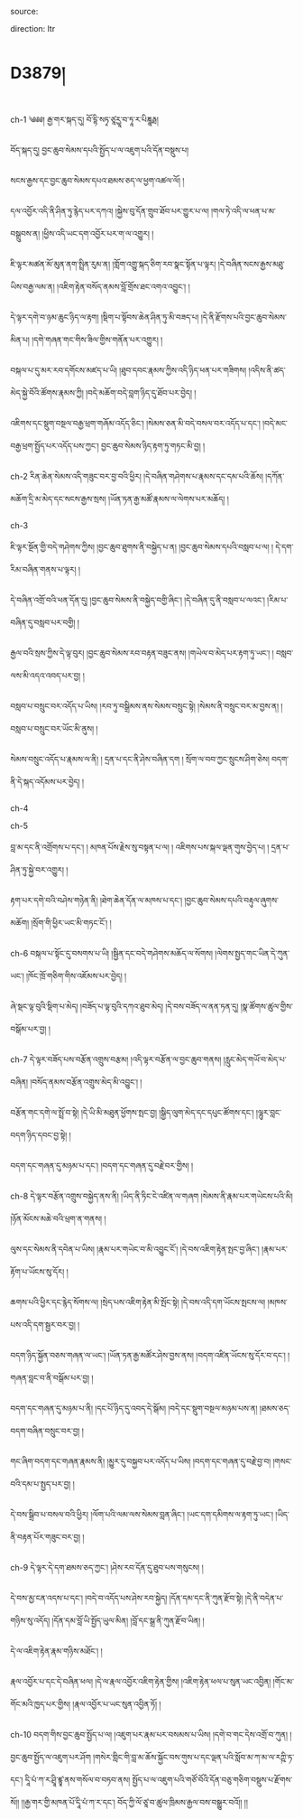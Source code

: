 source: 

direction: ltr

# D3879།

ch-1 ༄༅༅། རྒྱ་གར་སྐད་དུ། བོ་དྷི་སཏྭ་ཙཱརྱཱ་བ་ཏཱ་ར་པིཎྜཱརྠ། 

བོད་སྐད་དུ། བྱང་ཆུབ་སེམས་དཔའི་སྤྱོད་པ་ལ་འཇུག་པའི་དོན་བསྡུས་པ། 

སངས་རྒྱས་དང་བྱང་ཆུབ་སེམས་དཔའ་ཐམས་ཅད་ལ་ཕྱག་འཚལ་ལོ། །







དལ་འབྱོར་འདི་ནི་ཤིན་ཏུ་རྙེད་པར་དཀའ། །སྐྱེས་བུ་དོན་གྲུབ་ཐོབ་པར་གྱུར་པ་ལ། །གལ་ཏེ་འདི་ལ་ཕན་པ་མ་བསྒྲུབས་ན། །ཕྱིས་འདི་ཡང་དག་འབྱོར་པར་ག་ལ་འགྱུར། །

ཇི་ལྟར་མཚན་མོ་མུན་ནག་སྤྲིན་རུམ་ན། །གློག་འགྱུ་སྐད་ཅིག་རབ་སྣང་སྟོན་པ་ལྟར། །དེ་བཞིན་སངས་རྒྱས་མཐུ་ཡིས་བརྒྱ་ལམ་ན། །འཇིག་རྟེན་བསོད་ནམས་བློ་གྲོས་ཐང་འགའ་འབྱུང་། །

དེ་ལྟར་དགེ་བ་ཉམ་ཆུང་ཉིད་ལ་རྟག། །སྡིག་པ་སྟོབས་ཆེན་ཤིན་ཏུ་མི་བཟད་པ། །དེ་ནི་རྫོགས་པའི་བྱང་ཆུབ་སེམས་མིན་པ། །དགེ་གཞན་གང་གིས་ཟིལ་གྱིས་གནོན་པར་འགྱུར། །

བསྐལ་པ་དུ་མར་རབ་དགོངས་མཛད་པ་ཡི། །ཐུབ་དབང་རྣམས་ཀྱིས་འདི་ཉིད་ཕན་པར་གཟིགས། །འདིས་ནི་ཚད་མེད་སྐྱེ་བོའི་ཚོགས་རྣམས་ཀྱི། །བདེ་མཆོག་བདེ་བླག་ཉིད་དུ་ཐོབ་པར་བྱེད། །

འཇིགས་དང་སྡུག་བསྔལ་བརྒྱ་ཕྲག་གཞོམ་འདོད་ཅིང་། །སེམས་ཅན་མི་བདེ་བསལ་བར་འདོད་པ་དང་། །བདེ་མང་བརྒྱ་ཕྲག་སྤྱོད་པར་འདོད་པས་ཀྱང་། བྱང་ཆུབ་སེམས་ཉིད་རྟག་ཏུ་གཏང་མི་བྱ། །



























































ch-2 རིན་ཆེན་སེམས་འདི་གཟུང་བར་བྱ་བའི་ཕྱིར། །དེ་བཞིན་གཤེགས་པ་རྣམས་དང་དམ་པའི་ཆོས། །དཀོན་མཆོག་དྲི་མ་མེད་དང་སངས་རྒྱས་སྲས། །ཡོན་ཏན་རྒྱ་མཚོ་རྣམས་ལ་ལེགས་པར་མཆོད། །



































































































































ch-3 









































ཇི་ལྟར་སྔོན་གྱི་བདེ་གཤེགས་ཀྱིས། །བྱང་ཆུབ་ཐུགས་ནི་བསྐྱེད་པ་ན། །བྱང་ཆུབ་སེམས་དཔའི་བསླབ་པ་ལ། །
དེ་དག་རིམ་བཞིན་གནས་པ་ལྟར། །

དེ་བཞིན་འགྲོ་བའི་ཕན་དོན་དུ། །བྱང་ཆུབ་སེམས་ནི་བསྐྱེད་བགྱི་ཞིང་། །དེ་བཞིན་དུ་ནི་བསླབ་པ་ལའང་། །རིམ་པ་བཞིན་དུ་བསླབ་པར་བགྱི། །

རྒྱལ་བའི་སྲས་ཀྱིས་དེ་ལྟ་བུར། །བྱང་ཆུབ་སེམས་རབ་བརྟན་བཟུང་ནས། །གཡེལ་བ་མེད་པར་རྟག་ཏུ་ཡང་། །
བསླབ་ལས་མི་འདའ་འབད་པར་བྱ། །

བསླབ་པ་བསྲུང་བར་འདོད་པ་ཡིས། །རབ་ཏུ་བསྒྲིམས་ནས་སེམས་བསྲུང་སྟེ། །སེམས་ནི་བསྲུང་བར་མ་བྱས་ན། །
བསླབ་པ་བསྲུང་བར་ཡོང་མི་ནུས། །

སེམས་བསྲུང་འདོད་པ་རྣམས་ལ་ནི། །
དྲན་པ་དང་ནི་ཤེས་བཞིན་དག །
སྲོག་ལ་བབ་ཀྱང་སྲུངས་ཤིག་ཅེས། བདག་ནི་དེ་སྐད་འདོམས་པར་བྱེད། །












ch-4 

































































































ch-5 

























































བླ་མ་དང་ནི་འགྲོགས་པ་དང་། །
མཁན་པོས་རྗེས་སུ་བསྟན་པ་ལ། །
འཇིགས་པས་སྐལ་ལྡན་གུས་བྱེད་པ། །
དྲན་པ་ཤིན་ཏུ་སྐྱེ་བར་འགྱུར། །












































































































































རྟག་པར་དགེ་བའི་བཤེས་གཉེན་ནི། །ཐེག་ཆེན་དོན་ལ་མཁས་པ་དང་། །བྱང་ཆུབ་སེམས་དཔའི་བརྟུལ་ཞུགས་མཆོག། །སྲོག་གི་ཕྱིར་ཡང་མི་གཏང་ངོ་། །

















ch-6 བསྐལ་པ་སྟོང་དུ་བསགས་པ་ཡི། །སྦྱིན་དང་བདེ་གཤེགས་མཆོད་ལ་སོགས། །ལེགས་སྤྱད་གང་ཡིན་དེ་ཀུན་ཡང་། །ཁོང་ཁྲོ་གཅིག་གིས་འཇོམས་པར་བྱེད། །

ཞེ་སྡང་ལྟ་བུའི་སྡིག་པ་མེད། །བཟོད་པ་ལྟ་བུའི་དཀའ་ཐུབ་མེད། །དེ་བས་བཟོད་ལ་ནན་ཏན་དུ། །སྣ་ཚོགས་ཚུལ་གྱིས་བསྒོམ་པར་བྱ། །











































































































































































































































































ch-7 དེ་ལྟར་བཟོད་པས་བརྩོན་འགྲུས་བརྩམ། །འདི་ལྟར་བརྩོན་ལ་བྱང་ཆུབ་གནས། །རླུང་མེད་གཡོ་བ་མེད་པ་བཞིན། །བསོད་ནམས་བརྩོན་འགྲུས་མེད་མི་འབྱུང་། །

བརྩོན་གང་དགེ་ལ་སྤྲོ་བ་སྟེ། །དེ་ཡི་མི་མཐུན་ཕྱོགས་སྤང་བྱ། །སྒྱིད་ལུག་མེད་དང་དཔུང་ཚོགས་དང་། །ལྷུར་བླང་བདག་ཉིད་དབང་བྱ་སྟེ། །



























བདག་དང་གཞན་དུ་མཉམ་པ་དང་། །བདག་དང་གཞན་དུ་བརྗེ་བར་གྱིས། །



























































































































ch-8 དེ་ལྟར་བརྩོན་འགྲུས་བསྐྱེད་ནས་ནི། །ཡིད་ནི་ཏིང་ངེ་འཛིན་ལ་གཞག །སེམས་ནི་རྣམ་པར་གཡེངས་པའི་མི། །ཉོན་མོངས་མཆེ་བའི་ཕྲག་ན་གནས། །

ལུས་དང་སེམས་ནི་དབེན་པ་ཡིས། །རྣམ་པར་གཡེང་བ་མི་འབྱུང་ངོ་། །དེ་བས་འཇིག་རྟེན་སྤང་བྱ་ཞིང་། །རྣམ་པར་རྟོག་པ་ཡོངས་སུ་དོར། །

ཆགས་པའི་ཕྱིར་དང་རྙེད་སོགས་ལ། །སྲེད་པས་འཇིག་རྟེན་མི་སྤོང་སྟེ། །དེ་བས་འདི་དག་ཡོངས་སྤངས་ལ། །མཁས་པས་འདི་དག་སྦྱར་བར་བྱ། །



















བདག་ཉིད་སྐྱོན་བཅས་གཞན་ལ་ཡང་། །ཡོན་ཏན་རྒྱ་མཚོར་ཤེས་བྱས་ནས། །བདག་འཛིན་ཡོངས་སུ་དོར་བ་དང་། །གཞན་བླང་བ་ནི་བསྒོམ་པར་བྱ། །

























































































































































བདག་དང་གཞན་དུ་མཉམ་པ་ནི། །དང་པོ་ཉིད་དུ་འབད་དེ་སྒོམ། །བདེ་དང་སྡུག་བསྔལ་མཉམ་པས་ན། །ཐམས་ཅད་བདག་བཞིན་བསྲུང་བར་བྱ། །



























































གང་ཞིག་བདག་དང་གཞན་རྣམས་ནི། །མྱུར་དུ་བསྐྱབ་པར་འདོད་པ་ཡིས། །བདག་དང་གཞན་དུ་བརྗེ་བྱ་བ། །གསང་བའི་དམ་པ་སྤྱད་པར་བྱ། །





































































































































དེ་བས་སྒྲིབ་པ་བསལ་བའི་ཕྱིར། །ལོག་པའི་ལམ་ལས་སེམས་བླན་ཞིང་། །ཡང་དག་དམིགས་ལ་རྟག་ཏུ་ཡང་། །ཡིད་ནི་བརྟན་པོར་གཟུང་བར་བྱ། །



ch-9 དེ་ལྟར་དེ་དག་ཐམས་ཅད་ཀྱང་། །ཤེས་རབ་དོན་དུ་ཐུབ་པས་གསུངས། །

དེ་བས་མྱ་ངན་འདས་པ་དང་། །བདེ་བ་འདོད་པས་ཤེས་རབ་སྐྱེད། །དོན་དམ་དང་ནི་ཀུན་རྫོབ་སྟེ། །དེ་ནི་བདེན་པ་གཉིས་སུ་འདོད། །དོན་དམ་བློ་ཡི་སྤྱོད་ཡུལ་མིན། །བློ་དང་སྒྲ་ནི་ཀུན་རྫོབ་ཡིན། །

དེ་ལ་འཇིག་རྟེན་རྣམ་གཉིས་མཐོང་། །

རྣལ་འབྱོར་པ་དང་དེ་བཞིན་ཕལ། །དེ་ལ་རྣལ་འབྱོར་འཇིག་རྟེན་གྱིས། །འཇིག་རྟེན་ཕལ་པ་སུན་ཡང་འབྱིན། །གོང་མ་གོང་མའི་ཁྱད་པར་གྱིས། །རྣལ་འབྱོར་པ་ཡང་སུན་འབྱིན་ཏོ། །









































































































































































































































































































































ch-10 བདག་གིས་བྱང་ཆུབ་སྤྱོད་པ་ལ། །འཇུག་པར་རྣམ་པར་བསམས་པ་ཡིས། །དགེ་བ་གང་དེས་འགྲོ་བ་ཀུན། །བྱང་ཆུབ་སྤྱོད་ལ་འཇུག་པར་ཤོག །གསེར་གླིང་གི་བླ་མ་ཆོས་སྐྱོང་བས་གུས་པ་དང་ལྡན་པའི་སློབ་མ་ཀ་མ་ལ་རཀྵི་ཏ་དང་། དཱི་པཾ་ཀ་ར་ཤྲཱི་ཛྙཱ་ནས་གསོལ་བ་བཏབ་ནས། སྤྱོད་པ་ལ་འཇུག་པའི་གཙོ་བོའི་དོན་བཅུ་གཅིག་བསྡུས་པ་རྫོགས་སོ།། །།རྒྱ་གར་གྱི་མཁན་པོ་དཱི་པཾ་ཀ་ར་དང་། བོད་ཀྱི་ལོ་ཙཱ་བ་ཚུལ་ཁྲིམས་རྒྱལ་བས་བསྒྱུར་བའོ།། །།




















































































































